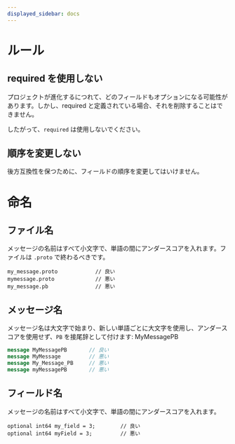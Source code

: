 ```yaml
---
displayed_sidebar: docs
---
```


# ルール

## required を使用しない

プロジェクトが進化するにつれて、どのフィールドもオプションになる可能性があります。しかし、required と定義されている場合、それを削除することはできません。

したがって、`required` は使用しないでください。

## 順序を変更しない

後方互換性を保つために、フィールドの順序を変更してはいけません。

# 命名

## ファイル名

メッセージの名前はすべて小文字で、単語の間にアンダースコアを入れます。ファイルは `.proto` で終わるべきです。

```
my_message.proto            // 良い
mymessage.proto             // 悪い
my_message.pb               // 悪い
```

## メッセージ名

メッセージ名は大文字で始まり、新しい単語ごとに大文字を使用し、アンダースコアを使用せず、`PB` を接尾辞として付けます: MyMessagePB

```protobuf
message MyMessagePB       // 良い
message MyMessage         // 悪い
message My_Message_PB     // 悪い
message myMessagePB       // 悪い
```

## フィールド名

メッセージの名前はすべて小文字で、単語の間にアンダースコアを入れます。

```
optional int64 my_field = 3;        // 良い
optional int64 myField = 3;         // 悪い
```